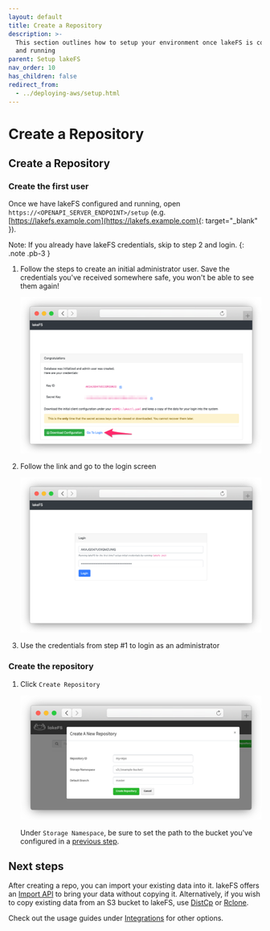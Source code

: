 ```yaml
---
layout: default
title: Create a Repository
description: >-
  This section outlines how to setup your environment once lakeFS is configured
  and running
parent: Setup lakeFS
nav_order: 10
has_children: false
redirect_from:
  - ../deploying-aws/setup.html
---
```


# Create a Repository

## Create a Repository

### Create the first user

Once we have lakeFS configured and running, open `https://<OPENAPI_SERVER_ENDPOINT>/setup` \(e.g. [https://lakefs.example.com](https://lakefs.example.com){: target="\_blank" }\).

Note: If you already have lakeFS credentials, skip to step 2 and login. {: .note .pb-3 }

1. Follow the steps to create an initial administrator user. Save the credentials you've received somewhere safe, you won't be able to see them again!

   ![Setup](../.gitbook/assets/setup_done.png)

2. Follow the link and go to the login screen

   ![Login Screen](../.gitbook/assets/login.png)

3. Use the credentials from step \#1 to login as an administrator

### Create the repository

1. Click `Create Repository`

   ![Create Repository](../.gitbook/assets/create_repo_s3.png)

   Under `Storage Namespace`, be sure to set the path to the bucket you've configured in a [previous step](index/).

## Next steps

After creating a repo, you can import your existing data into it. lakeFS offers an [Import API](import.md) to bring your data without copying it. Alternatively, if you wish to copy existing data from an S3 bucket to lakeFS, use [DistCp](https://github.com/treeverse/lakeFS/tree/b7c8b3f4ad69e73a5dc68d3168ee38f65fa57f15/docs/integrations/distcp.md) or [Rclone](https://github.com/treeverse/lakeFS/tree/b7c8b3f4ad69e73a5dc68d3168ee38f65fa57f15/docs/integrations/rclone.md).

Check out the usage guides under [Integrations](../index-6.md) for other options.

